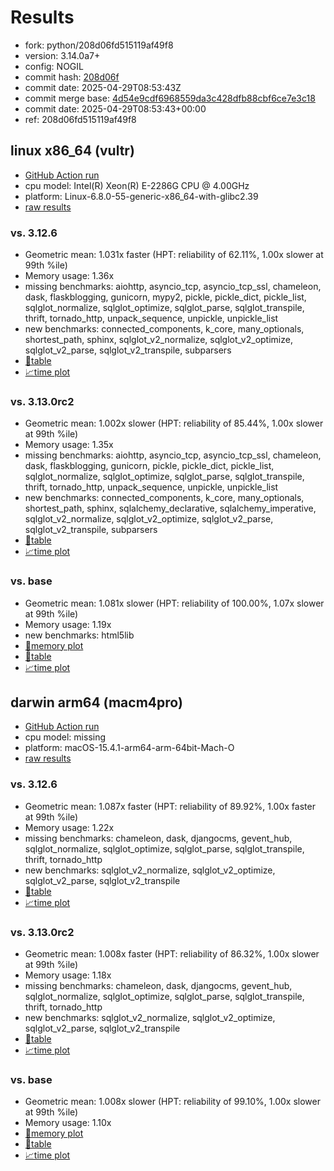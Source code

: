 # Results

- fork: python/208d06fd515119af49f8
- version: 3.14.0a7+
- config: NOGIL
- commit hash: [208d06f](https://github.com/python/cpython/commit/208d06f)
- commit date: 2025-04-29T08:53:43Z
- commit merge base: [4d54e9cdf6968559da3c428dfb88cbf6ce7e3c18](https://github.com/python/cpython/commit/4d54e9cdf6968559da3c428dfb88cbf6ce7e3c18)
- commit date: 2025-04-29T08:53:43+00:00
- ref: 208d06fd515119af49f8

## linux x86_64 (vultr)

- [GitHub Action run](https://github.com/facebookexperimental/free-threading-benchmarking/actions/runs/14732101454)
- cpu model: Intel(R) Xeon(R) E-2286G CPU @ 4.00GHz
- platform: Linux-6.8.0-55-generic-x86_64-with-glibc2.39
- [raw results](bm-20250429-vultr-x86_64-python-208d06fd515119af49f8-3.14.0a7%2B-208d06f.json)

### vs. 3.12.6

- Geometric mean: 1.031x faster (HPT: reliability of 62.11%, 1.00x slower at 99th %ile)
- Memory usage: 1.36x
- missing benchmarks: aiohttp, asyncio_tcp, asyncio_tcp_ssl, chameleon, dask, flaskblogging, gunicorn, mypy2, pickle, pickle_dict, pickle_list, sqlglot_normalize, sqlglot_optimize, sqlglot_parse, sqlglot_transpile, thrift, tornado_http, unpack_sequence, unpickle, unpickle_list
- new benchmarks: connected_components, k_core, many_optionals, shortest_path, sphinx, sqlglot_v2_normalize, sqlglot_v2_optimize, sqlglot_v2_parse, sqlglot_v2_transpile, subparsers
- [📄table](bm-20250429-vultr-x86_64-python-208d06fd515119af49f8-3.14.0a7%2B-208d06f-vs-3.12.6.md)
- [📈time plot](bm-20250429-vultr-x86_64-python-208d06fd515119af49f8-3.14.0a7%2B-208d06f-vs-3.12.6.svg)

### vs. 3.13.0rc2

- Geometric mean: 1.002x slower (HPT: reliability of 85.44%, 1.00x slower at 99th %ile)
- Memory usage: 1.35x
- missing benchmarks: aiohttp, asyncio_tcp, asyncio_tcp_ssl, chameleon, dask, flaskblogging, gunicorn, pickle, pickle_dict, pickle_list, sqlglot_normalize, sqlglot_optimize, sqlglot_parse, sqlglot_transpile, thrift, tornado_http, unpack_sequence, unpickle, unpickle_list
- new benchmarks: connected_components, k_core, many_optionals, shortest_path, sphinx, sqlalchemy_declarative, sqlalchemy_imperative, sqlglot_v2_normalize, sqlglot_v2_optimize, sqlglot_v2_parse, sqlglot_v2_transpile, subparsers
- [📄table](bm-20250429-vultr-x86_64-python-208d06fd515119af49f8-3.14.0a7%2B-208d06f-vs-3.13.0rc2.md)
- [📈time plot](bm-20250429-vultr-x86_64-python-208d06fd515119af49f8-3.14.0a7%2B-208d06f-vs-3.13.0rc2.svg)

### vs. base

- Geometric mean: 1.081x slower (HPT: reliability of 100.00%, 1.07x slower at 99th %ile)
- Memory usage: 1.19x
- new benchmarks: html5lib
- [🧠memory plot](bm-20250429-vultr-x86_64-python-208d06fd515119af49f8-3.14.0a7%2B-208d06f-vs-base-mem.svg)
- [📄table](bm-20250429-vultr-x86_64-python-208d06fd515119af49f8-3.14.0a7%2B-208d06f-vs-base.md)
- [📈time plot](bm-20250429-vultr-x86_64-python-208d06fd515119af49f8-3.14.0a7%2B-208d06f-vs-base.svg)

## darwin arm64 (macm4pro)

- [GitHub Action run](https://github.com/facebookexperimental/free-threading-benchmarking/actions/runs/14732101454)
- cpu model: missing
- platform: macOS-15.4.1-arm64-arm-64bit-Mach-O
- [raw results](bm-20250429-macm4pro-arm64-python-208d06fd515119af49f8-3.14.0a7%2B-208d06f.json)

### vs. 3.12.6

- Geometric mean: 1.087x faster (HPT: reliability of 89.92%, 1.00x faster at 99th %ile)
- Memory usage: 1.22x
- missing benchmarks: chameleon, dask, djangocms, gevent_hub, sqlglot_normalize, sqlglot_optimize, sqlglot_parse, sqlglot_transpile, thrift, tornado_http
- new benchmarks: sqlglot_v2_normalize, sqlglot_v2_optimize, sqlglot_v2_parse, sqlglot_v2_transpile
- [📄table](bm-20250429-macm4pro-arm64-python-208d06fd515119af49f8-3.14.0a7%2B-208d06f-vs-3.12.6.md)
- [📈time plot](bm-20250429-macm4pro-arm64-python-208d06fd515119af49f8-3.14.0a7%2B-208d06f-vs-3.12.6.svg)

### vs. 3.13.0rc2

- Geometric mean: 1.008x faster (HPT: reliability of 86.32%, 1.00x slower at 99th %ile)
- Memory usage: 1.18x
- missing benchmarks: chameleon, dask, djangocms, gevent_hub, sqlglot_normalize, sqlglot_optimize, sqlglot_parse, sqlglot_transpile, thrift, tornado_http
- new benchmarks: sqlglot_v2_normalize, sqlglot_v2_optimize, sqlglot_v2_parse, sqlglot_v2_transpile
- [📄table](bm-20250429-macm4pro-arm64-python-208d06fd515119af49f8-3.14.0a7%2B-208d06f-vs-3.13.0rc2.md)
- [📈time plot](bm-20250429-macm4pro-arm64-python-208d06fd515119af49f8-3.14.0a7%2B-208d06f-vs-3.13.0rc2.svg)

### vs. base

- Geometric mean: 1.008x slower (HPT: reliability of 99.10%, 1.00x slower at 99th %ile)
- Memory usage: 1.10x
- [🧠memory plot](bm-20250429-macm4pro-arm64-python-208d06fd515119af49f8-3.14.0a7%2B-208d06f-vs-base-mem.svg)
- [📄table](bm-20250429-macm4pro-arm64-python-208d06fd515119af49f8-3.14.0a7%2B-208d06f-vs-base.md)
- [📈time plot](bm-20250429-macm4pro-arm64-python-208d06fd515119af49f8-3.14.0a7%2B-208d06f-vs-base.svg)

